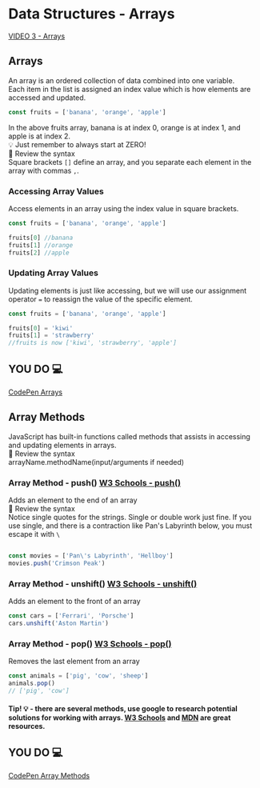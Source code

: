 # Data Structures - Arrays

[VIDEO 3 - Arrays](https://generalassembly.zoom.us/rec/share/WZ1PPR5wRKebsU4LIz2HG7tJ5yvCntULFN1EWvAJWLztpyvEAf84zsEsMHIdg70_.zKcEt0dzcKrRnPtC?startTime=1706659774000)

## Arrays

An array is an ordered collection of data combined into one variable.<br>
Each item in the list is assigned an index value which is how elements are accessed and updated.

```js
const fruits = ['banana', 'orange', 'apple']
```
In the above fruits array, banana is at index 0, orange is at index 1, and apple is at index 2.<br>
:bulb: Just remember to always start at ZERO!<br>
:mag_right: Review the syntax<br> 
Square brackets `[]` define an array, and you separate each element in the array with commas `,`.

### Accessing Array Values
Access elements in an array using the index value in square brackets.

```js
const fruits = ['banana', 'orange', 'apple']

fruits[0] //banana
fruits[1] //orange
fruits[2] //apple
```

### Updating Array Values
Updating elements is just like accessing, but we will use our assignment operator `=` to reassign the value of the specific element.

```js
const fruits = ['banana', 'orange', 'apple']

fruits[0] = 'kiwi'
fruits[1] = 'strawberry'
//fruits is now ['kiwi', 'strawberry', 'apple']
```

## YOU DO :computer:

[CodePen Arrays](https://codepen.io/Katie22/pen/MWxpXLQ)

## Array Methods

JavaScript has built-in functions called methods that assists in accessing and updating elements in arrays.<br>
:mag_right: Review the syntax<br>
arrayName.methodName(input/arguments if needed)

### Array Method - push() [W3 Schools - push()](https://www.w3schools.com/jsref/jsref_push.asp)

Adds an element to the end of an array<br>
:mag_right: Review the syntax<br>
Notice single quotes for the strings. Single or double work just fine. If you use single, and there is a contraction like Pan's Labyrinth below, you must escape it with `\`

```js

const movies = ['Pan\'s Labyrinth', 'Hellboy']
movies.push('Crimson Peak')

```

### Array Method - unshift() [W3 Schools - unshift()](https://www.w3schools.com/jsref/jsref_unshift.asp)

Adds an element to the front of an array

```js
const cars = ['Ferrari', 'Porsche']
cars.unshift('Aston Martin')
```

### Array Method - pop() [W3 Schools - pop()](https://www.w3schools.com/jsref/jsref_pop.asp)

Removes the last element from an array

```js
const animals = ['pig', 'cow', 'sheep']
animals.pop()
// ['pig', 'cow']
```

#### Tip! :bulb: - there are several methods, use google to research potential solutions for working with arrays. [W3 Schools](https://www.w3schools.com/jsref/jsref_obj_array.asp) and [MDN](https://developer.mozilla.org/en-US/docs/Web/JavaScript/Reference/Global_Objects/Array) are great resources.

## YOU DO :computer:

[CodePen Array Methods](https://codepen.io/Katie22/pen/KKEWPqq)